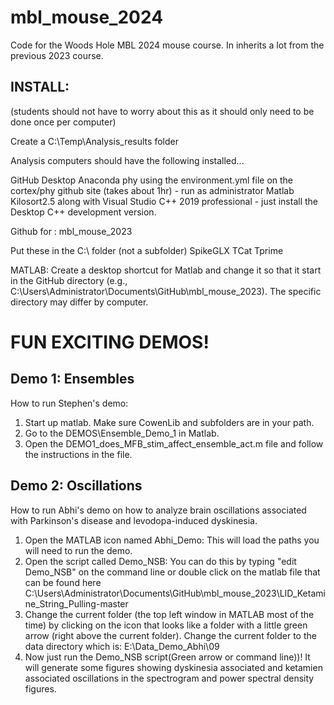 # mbl_mouse_2024
Code for the Woods Hole MBL 2024 mouse course. In inherits a lot from the previous 2023 course.

## INSTALL:
(students should not have to worry about this as it should only need to be done once per computer)

Create a C:\Temp\Analysis_results folder

Analysis computers should have the following installed...

GitHub Desktop
Anaconda
phy using the environment.yml file on the cortex/phy github site (takes about 1hr) - run as administrator
Matlab
Kilosort2.5 along with Visual Studio C++ 2019 professional - just install the Desktop C++ development version.

Github for : mbl_mouse_2023

Put these in the C:\ folder (not a subfolder)
SpikeGLX
TCat
Tprime

MATLAB: Create a desktop shortcut for Matlab and change it so that it start in the GitHub directory (e.g., C:\Users\Administrator\Documents\GitHub\mbl_mouse_2023). The specific directory may differ by computer.


# FUN EXCITING DEMOS!

## Demo 1: Ensembles
How to run Stephen's demo: 
1. Start up matlab. Make sure CowenLib and subfolders are in your path.
2. Go to the DEMOS\Ensemble_Demo_1 in Matlab. 
3. Open the DEMO1_does_MFB_stim_affect_ensemble_act.m file and follow the instructions in the file.

## Demo 2: Oscillations
How to run Abhi's demo on how to analyze brain oscillations associated with Parkinson's disease and levodopa-induced dyskinesia.

1. Open the MATLAB icon named Abhi_Demo: This will load the paths you will need to run the demo.
2. Open the script called Demo_NSB: You can do this by typing "edit Demo_NSB" on the command line or double click on the matlab file that can be found here C:\Users\Administrator\Documents\GitHub\mbl_mouse_2023\LID_Ketamine_String_Pulling-master
3. Change the current folder (the top left window in MATLAB most of the time) by clicking on the icon that looks like a folder with a little green arrow (right above the current folder). Change the current folder to the data directory which is: E:\Data_Demo_Abhi\09
4. Now just run the Demo_NSB script(Green arrow or command line))! It will generate some figures showing dyskinesia associated and ketamien associated oscillations in the spectrogram and power spectral density figures.

